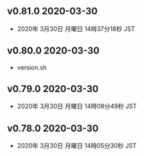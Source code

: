 ## v0.81.0 2020-03-30

- 2020年 3月30日 月曜日 14時37分18秒 JST

## v0.80.0 2020-03-30

- version.sh

## v0.79.0 2020-03-30

- 2020年 3月30日 月曜日 14時08分49秒 JST

## v0.78.0 2020-03-30

- 2020年 3月30日 月曜日 14時05分30秒 JST
